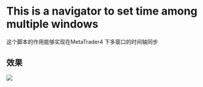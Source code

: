 # This is a navigator to set time among multiple windows

这个脚本的作用能够实现在MetaTrader4 下多窗口的时间轴同步

## 效果

![](http://7xnn25.com1.z0.glb.clouddn.com/image/jpg/timeIndicator.jpg)
